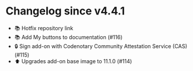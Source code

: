 # Changelog since v4.4.1
- 📚 Hotfix repository link 
- 📚 Add My buttons to documentation (#116) 
- 🔒 Sign add-on with Codenotary Community Attestation Service (CAS) (#115) 
- ⬆️ Upgrades add-on base image to 11.1.0 (#114) 
